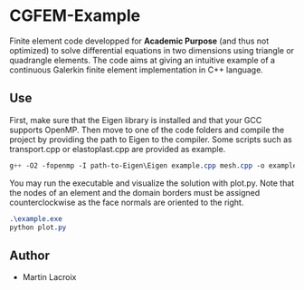# CGFEM-Example

Finite element code developped for **Academic Purpose** (and thus not optimized) to solve differential equations in two dimensions using triangle or quadrangle elements. The code aims at giving an intuitive example of a continuous Galerkin finite element implementation in C++ language.

## Use

First, make sure that the Eigen library is installed and that your GCC supports OpenMP. Then move to one of the code folders and compile the project by providing the path to Eigen to the compiler. Some scripts such as transport.cpp or elastoplast.cpp are provided as example.
```css
g++ -O2 -fopenmp -I path-to-Eigen\Eigen example.cpp mesh.cpp -o example.exe
```
You may run the executable and visualize the solution with plot.py. Note that the nodes of an element and the domain borders must be assigned counterclockwise as the face normals are oriented to the right.
```css
.\example.exe
python plot.py
```

## Author

* Martin Lacroix
